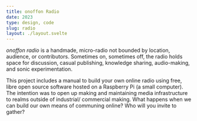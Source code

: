 ```yaml
---
title: onoffon Radio
date: 2023
type: design, code
slug: radio
layout: ./layout.svelte
---
```


<script>
	import ImageGrid from '$lib/components/ImageGrid.svelte';
</script>

_onoffon radio_ is a handmade, micro-radio not bounded by location, audience, or contributors. Sometimes on, sometimes off, the radio holds space for discussion, casual publishing, knowledge sharing, audio-making, and sonic experimentation.

This project includes a manual to build your own online radio using free, libre open source software hosted on a Raspberry Pi (a small computer). The intention was to open up making and maintaining media infrastructure to realms outside of industrial/ commercial making. What happens when we can build our own means of communing online? Who will you invite to gather?